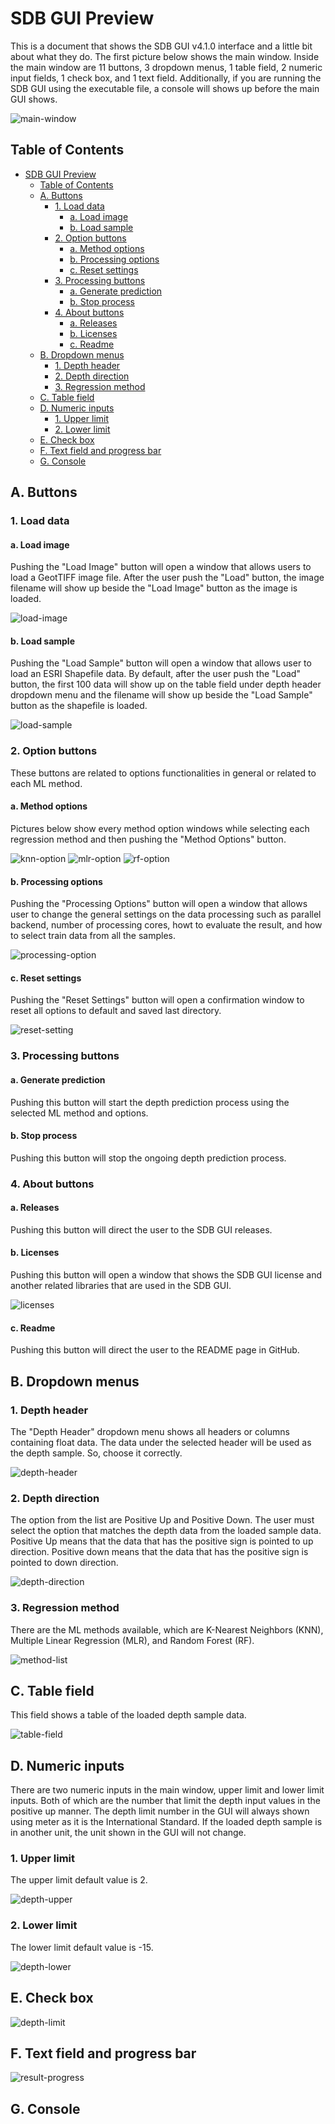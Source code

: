 # SDB GUI Preview

This is a document that shows the SDB GUI v4.1.0 interface and a little bit about what they do. The first picture below shows the main window. Inside the main window are 11 buttons, 3 dropdown menus, 1 table field, 2 numeric input fields, 1 check box, and 1 text field. Additionally, if you are running the SDB GUI using the executable file, a console will shows up before the main GUI shows.

![main-window](./fig/main_window.png)

## Table of Contents

- [SDB GUI Preview](#sdb-gui-preview)
  - [Table of Contents](#table-of-contents)
  - [A. Buttons](#a-buttons)
    - [1. Load data](#1-load-data)
      - [a. Load image](#a-load-image)
      - [b. Load sample](#b-load-sample)
    - [2. Option buttons](#2-option-buttons)
      - [a. Method options](#a-method-options)
      - [b. Processing options](#b-processing-options)
      - [c. Reset settings](#c-reset-settings)
    - [3. Processing buttons](#3-processing-buttons)
      - [a. Generate prediction](#a-generate-prediction)
      - [b. Stop process](#b-stop-process)
    - [4. About buttons](#4-about-buttons)
      - [a. Releases](#a-releases)
      - [b. Licenses](#b-licenses)
      - [c. Readme](#c-readme)
  - [B. Dropdown menus](#b-dropdown-menus)
    - [1. Depth header](#1-depth-header)
    - [2. Depth direction](#2-depth-direction)
    - [3. Regression method](#3-regression-method)
  - [C. Table field](#c-table-field)
  - [D. Numeric inputs](#d-numeric-inputs)
    - [1. Upper limit](#1-upper-limit)
    - [2. Lower limit](#2-lower-limit)
  - [E. Check box](#e-check-box)
  - [F. Text field and progress bar](#f-text-field-and-progress-bar)
  - [G. Console](#g-console)

## A. Buttons

### 1. Load data

#### a. Load image

Pushing the "Load Image" button will open a window that allows users to load a GeotTIFF image file. After the user push the "Load" button, the image filename will show up beside the "Load Image" button as the image is loaded.

![load-image](./fig/load_image_window.png)

#### b. Load sample

Pushing the "Load Sample" button will open a window that allows user to load an ESRI Shapefile data. By default, after the user push the "Load" button, the first 100 data will show up on the table field under depth header dropdown menu and the filename will show up beside the "Load Sample" button as the shapefile is loaded.

![load-sample](./fig/load_sample_window.png)

### 2. Option buttons

These buttons are related to options functionalities in general or related to each ML method.

#### a. Method options

Pictures below show every method option windows while selecting each regression method and then pushing the "Method Options" button.

![knn-option](./fig/knn_option_window.png) ![mlr-option](./fig/mlr_option_window.png) ![rf-option](./fig/rf_option_window.png)

#### b. Processing options

Pushing the "Processing Options" button will open a window that allows user to change the general settings on the data processing such as parallel backend, number of processing cores, howt to evaluate the result, and how to select train data from all the samples.

![processing-option](./fig/processing_option_window.png)

#### c. Reset settings

Pushing the "Reset Settings" button will open a confirmation window to reset all options to default and saved last directory.

![reset-setting](./fig/reset_setting_window.png)

### 3. Processing buttons

#### a. Generate prediction

Pushing this button will start the depth prediction process using the selected ML method and options.

#### b. Stop process

Pushing this button will stop the ongoing depth prediction process.

### 4. About buttons

#### a. Releases

Pushing this button will direct the user to the SDB GUI releases.

#### b. Licenses

Pushing this button will open a window that shows the SDB GUI license and another related libraries that are used in the SDB GUI.

![licenses](./fig/license_window.png)

#### c. Readme

Pushing this button will direct the user to the README page in GitHub.

## B. Dropdown menus

### 1. Depth header

The "Depth Header" dropdown menu shows all headers or columns containing float data. The data under the selected header will be used as the depth sample. So, choose it correctly.

![depth-header](./fig/depth_header_list.png)

### 2. Depth direction

The option from the list are Positive Up and Positive Down. The user must select the option that matches the depth data from the loaded sample data. Positive Up means that the data that has the positive sign is pointed to up direction. Positive down means that the data that has the positive sign is pointed to down direction.

![depth-direction](./fig/depth_direction_list.png)

### 3. Regression method

There are the ML methods available, which are K-Nearest Neighbors (KNN), Multiple Linear Regression (MLR), and Random Forest (RF).

![method-list](./fig/method_list.png)

## C. Table field

This field shows a table of the loaded depth sample data.

![table-field](./fig/table_field.png)

## D. Numeric inputs

There are two numeric inputs in the main window, upper limit and lower limit inputs. Both of which are the number that limit the depth input values in the positive up manner. The depth limit number in the GUI will always shown using meter as it is the International Standard. If the loaded depth sample is in another unit, the unit shown in the GUI will not change.

### 1. Upper limit

The upper limit default value is 2.

![depth-upper](./fig/depth_upper_limit.png)

### 2. Lower limit

The lower limit default value is -15.

![depth-lower](./fig/depth_lower_limit.png)

## E. Check box

![depth-limit](./fig/depth_limit_checkbox.png)

## F. Text field and progress bar

![result-progress](./fig/result_progress.png)

## G. Console
